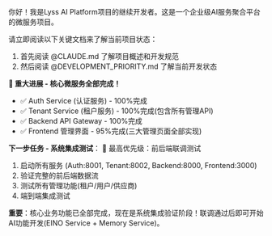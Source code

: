  你好！我是Lyss AI Platform项目的继续开发者。这是一个企业级AI服务聚合平台的微服务项目。

  请立即阅读以下关键文档来了解当前项目状态：

  1. 首先阅读 @CLAUDE.md 了解项目概述和开发规范
  2. 然后阅读 @DEVELOPMENT_PRIORITY.md 了解当前开发状态  

  **🎉 重大进展 - 核心微服务全部完成！**
  - ✅ Auth Service (认证服务) - 100%完成
  - ✅ Tenant Service (租户服务) - 100%完成(包含所有管理API)
  - ✅ Backend API Gateway - 100%完成
  - ✅ Frontend 管理界面 - 95%完成(三大管理页面全部实现)

  **下一步任务 - 系统集成测试**：
  🚨 最高优先级：前后端联调测试
  1. 启动所有服务 (Auth:8001, Tenant:8002, Backend:8000, Frontend:3000)
  2. 验证完整的前后端数据流
  3. 测试所有管理功能(租户/用户/供应商)
  4. 端到端集成测试

  **重要**：核心业务功能已全部完成，现在是系统集成验证阶段！联调通过后即可开始AI功能开发(EINO Service + Memory Service)。
